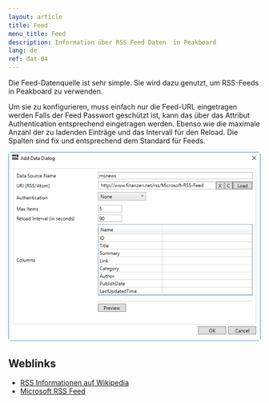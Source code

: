 ```yaml
---
layout: article
title: Feed
menu_title: Feed
description: Information über RSS Feed Daten  in Peakboard
lang: de
ref: dat-04
---
```


Die Feed-Datenquelle ist sehr simple. Sie wird dazu genutzt, um RSS-Feeds in Peakboard zu verwenden.

Um sie zu konfigurieren, muss einfach nur die Feed-URL eingetragen werden Falls der Feed Passwort geschützt ist, kann das über das Attribut Authentication entsprechend eingetragen werden. Ebenso wie die maximale Anzahl der zu ladenden Einträge und das Intervall für den Reload. Die Spalten sind fix und entsprechend dem Standard für Feeds.

 ![image_1](/assets/images/Data_Sources/Feed/DataFeed01.png)

## Weblinks

- [RSS Informationen auf Wikipedia](https://de.wikipedia.org/wiki/RSS)
- [Microsoft RSS Feed](http://www.finanzen.net/rss/Microsoft-RSS-Feed)
